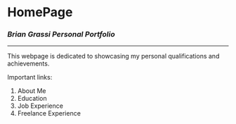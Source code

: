 # **HomePage**

### *Brian Grassi Personal Portfolio*

---

This webpage is dedicated to showcasing my personal qualifications and achievements.


Important links:

1. About Me
2. Education
3. Job Experience
4. Freelance Experience
